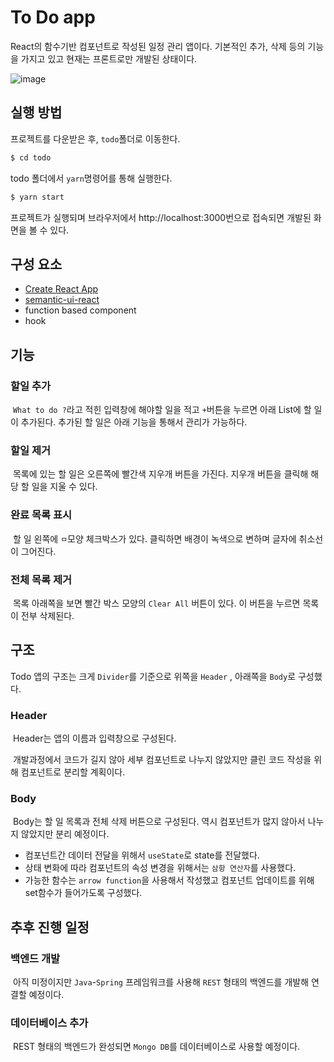 # To Do app

React의 함수기반 컴포넌트로 작성된 일정 관리 앱이다. 기본적인 추가, 삭제 등의 기능을 가지고 있고 현재는 프론트로만 개발된 상태이다.

![image](https://user-images.githubusercontent.com/42437443/110210541-73bf9000-7ed5-11eb-9816-b183a03f0d9e.png)

## 실행 방법

프로젝트를 다운받은 후, `todo`폴더로 이동한다. 

```bash 
$ cd todo
```

todo 폴더에서 `yarn`명령어를 통해 실행한다. 

```bash  
$ yarn start
```

프로젝트가 실행되며 브라우저에서 http://localhost:3000번으로 접속되면 개발된 화면을 볼 수 있다. 



## 구성 요소 

- [Create React App](https://github.com/facebook/create-react-app)
- [semantic-ui-react](https://react.semantic-ui.com/)
- function based component
- hook



## 기능

### 		할일 추가

​	`What to do ?`라고 적힌 입력창에 해야할 일을 적고 `+`버튼을 누르면 아래 List에 할 일이 추가된다. 추가된 할 일은 아래 기능을 통해서 관리가 가능하다. 

### 		할일 제거

​	목록에 있는 할 일은 오른쪽에 빨간색 지우개 버튼을 가진다. 지우개 버튼을 클릭해 해당 할 일을 지울 수 있다. 

### 		완료 목록 표시

​	할 일 왼쪽에 `ㅁ`모양 체크박스가 있다. 클릭하면 배경이 녹색으로 변하며 글자에 취소선이 그어진다. 

### 	전체 목록 제거

​	목록 아래쪽을 보면 빨간 박스 모양의 `Clear All` 버튼이 있다. 이 버튼을 누르면 목록이 전부 삭제된다. 



## 구조 

Todo 앱의 구조는 크게 `Divider`를 기준으로 위쪽을 `Header` , 아래쪽을 `Body`로 구성했다. 

### 	Header 

​	Header는 앱의 이름과 입력창으로 구성된다. 

​	개발과정에서 코드가 길지 않아 세부 컴포넌트로 나누지 않았지만 클린 코드 작성을 위해 컴포넌트로 분리할 계획이다.

### 	Body	

​	Body는 할 일 목록과 전체 삭제 버튼으로 구성된다. 역시 컴포넌트가 많지 않아서 나누지 않았지만 분리 예정이다. 

- 컴포넌트간 데이터 전달을 위해서 `useState`로 state를 전달했다.
- 상태 변화에 따라 컴포넌트의 속성 변경을 위해서는 `삼항 연산자`를 사용했다. 
- 가능한 함수는 `arrow function`을 사용해서 작성했고 컴포넌트 업데이트를 위해 set함수가 들어가도록 구성했다.



## 추후 진행 일정

### 	백엔드 개발 

​	아직 미정이지만 `Java`-`Spring` 프레임워크를 사용해 `REST` 형태의 백엔드를 개발해 연결할 예정이다. 

### 	데이터베이스 추가

​	REST 형태의 백엔드가 완성되면 `Mongo DB`를 데이터베이스로 사용할 예정이다. 

